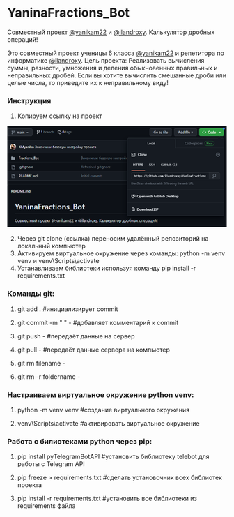 # YaninaFractions_Bot
Совместный проект [@yanikam22](t.me/yanikam22) и [@ilandroxy](t.me/ilandroxy).  Калькулятор дробных операций!

Это совместный проект ученицы 6 класса [@yanikam22](t.me/yanikam22) и репетитора по информатике [@ilandroxy](t.me/ilandroxy). 
Цель проекта: Реализовать вычисления суммы, разности, умножения и деления обыкновенных правильных и неправильных дробей. Если вы хотите вычислить смешанные дроби или целые числа, то приведите их к неправильному виду!

### Инструкция

1. Копируем ссылку на проект

![img_1.png](img_1.png)

2. Через git clone (ссылка) переносим удалённый репозиторий на локальный компьютер
3. Активируем виртуальное окружение через команды: python -m venv venv и venv\Scripts\activate
4. Устанавливаем библиотеки используя команду pip install -r requirements.txt

### Команды git:

1. git add . #инициализирует commit

2. git commit -m " " - #добавляет комментарий к commit

3. git push - #передаёт данные на сервер

4. git pull - #передаёт данные сервера на компьютер

5. git rm filename - 

6. git rm -r foldername -

### Настраиваем виртуальное окружение python venv:

1. python -m venv venv  #создание  виртуального окружения

2. venv\Scripts\activate  #активировать  виртуальное окружение



### Работа с билиотеками python через pip:

1. pip install pyTelegramBotAPI  #установить библиотеку telebot для работы с Telegram API

2. pip freeze > requirements.txt  #сделать установочник всех библиотек проекта

3. pip install -r requirements.txt  #установить все библиотеки из requirements файла
